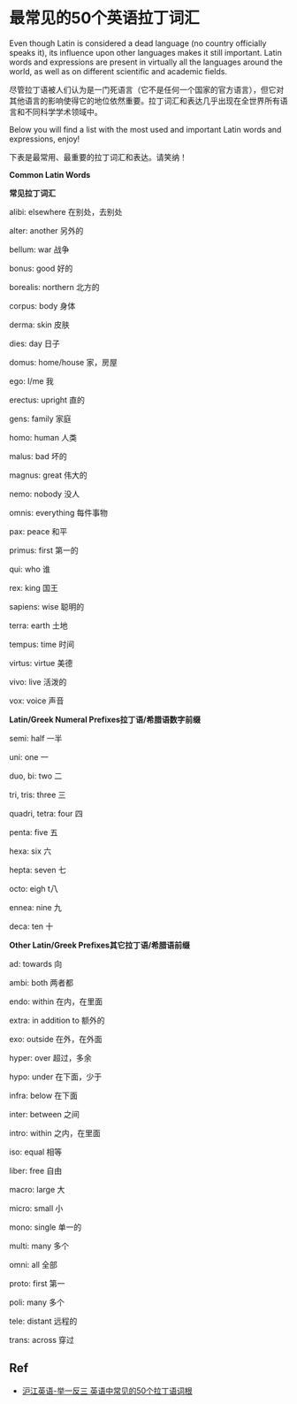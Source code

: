 # 最常见的50个英语拉丁词汇

Even though Latin is considered a dead language (no country officially speaks it), its influence upon other languages makes it still important. Latin words and expressions are present in virtually all the languages around the world, as well as on different scientific and academic fields.

尽管拉丁语被人们认为是一门死语言（它不是任何一个国家的官方语言），但它对其他语言的影响使得它的地位依然重要。拉丁词汇和表达几乎出现在全世界所有语言和不同科学学术领域中。

Below you will find a list with the most used and important Latin words and expressions, enjoy!

下表是最常用、最重要的拉丁词汇和表达。请笑纳！



**Common Latin Words**

**常见拉丁词汇**

alibi: elsewhere 在别处，去别处

alter: another 另外的

bellum: war 战争

bonus: good 好的

borealis: northern 北方的

corpus: body 身体

derma: skin 皮肤

dies: day 日子

domus: home/house 家，房屋

ego: I/me 我

erectus: upright 直的

gens: family 家庭

homo: human 人类

malus: bad 坏的

magnus: great 伟大的

nemo: nobody 没人

omnis: everything 每件事物

pax: peace 和平

primus: first 第一的

qui: who 谁

rex: king 国王

sapiens: wise 聪明的

terra: earth 土地

tempus: time 时间

virtus: virtue 美德

vivo: live 活泼的

vox: voice 声音

**Latin/Greek Numeral Prefixes拉丁语/希腊语数字前缀**

semi: half 一半

uni: one 一

duo, bi: two 二

tri, tris: three 三

quadri, tetra: four 四

penta: five 五

hexa: six 六

hepta: seven 七

octo: eigh t八

ennea: nine 九

deca: ten 十

**Other Latin/Greek Prefixes其它拉丁语/希腊语前缀**

ad: towards 向

ambi: both 两者都

endo: within 在内，在里面

extra: in addition to 额外的

exo: outside 在外，在外面

hyper: over 超过，多余

hypo: under 在下面，少于

infra: below 在下面

inter: between 之间

intro: within 之内，在里面

iso: equal 相等

liber: free 自由

macro: large 大

micro: small 小

mono: single 单一的

multi: many 多个

omni: all 全部

proto: first 第一

poli: many 多个

tele: distant 远程的

trans: across 穿过



## Ref

-   [沪江英语-举一反三 英语中常见的50个拉丁语词根](www.hjenglish.com/new/p742909/)